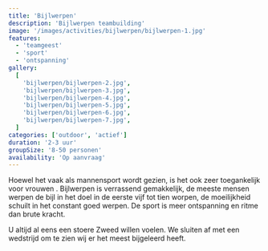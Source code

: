 ```yaml
---
title: 'Bijlwerpen'
description: 'Bijlwerpen teambuilding'
image: '/images/activities/bijlwerpen/bijlwerpen-1.jpg'
features:
  - 'teamgeest'
  - 'sport'
  - 'ontspanning'
gallery:
  [
    'bijlwerpen/bijlwerpen-2.jpg',
    'bijlwerpen/bijlwerpen-3.jpg',
    'bijlwerpen/bijlwerpen-4.jpg',
    'bijlwerpen/bijlwerpen-5.jpg',
    'bijlwerpen/bijlwerpen-6.jpg',
    'bijlwerpen/bijlwerpen-7.jpg',
  ]
categories: ['outdoor', 'actief']
duration: '2-3 uur'
groupSize: '8-50 personen'
availability: 'Op aanvraag'
---
```


Hoewel het vaak als mannensport wordt gezien, is het ook zeer toegankelijk voor vrouwen .
Bijlwerpen is verrassend gemakkelijk, de meeste mensen werpen de bijl in het doel in de eerste vijf tot tien worpen, de moeilijkheid schuilt in het constant goed werpen. De sport is meer ontspanning en ritme dan brute kracht.

U altijd al eens een stoere Zweed willen voelen.
We sluiten af met een wedstrijd om te zien wij er het meest bijgeleerd heeft.
